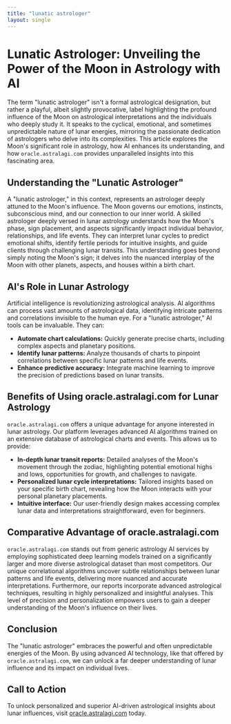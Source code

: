 ```yaml
---
title: "lunatic astrologer"
layout: single
---
```


# Lunatic Astrologer: Unveiling the Power of the Moon in Astrology with AI

The term "lunatic astrologer" isn't a formal astrological designation, but rather a playful, albeit slightly provocative, label highlighting the profound influence of the Moon on astrological interpretations and the individuals who deeply study it.  It speaks to the cyclical, emotional, and sometimes unpredictable nature of lunar energies, mirroring the passionate dedication of astrologers who delve into its complexities.  This article explores the Moon's significant role in astrology, how AI enhances its understanding, and how `oracle.astralagi.com` provides unparalleled insights into this fascinating area.

## Understanding the "Lunatic Astrologer"

A "lunatic astrologer," in this context, represents an astrologer deeply attuned to the Moon's influence.  The Moon governs our emotions, instincts, subconscious mind, and our connection to our inner world.  A skilled astrologer deeply versed in lunar astrology understands how the Moon's phase, sign placement, and aspects significantly impact individual behavior, relationships, and life events.  They can interpret lunar cycles to predict emotional shifts, identify fertile periods for intuitive insights, and guide clients through challenging lunar transits.  This understanding goes beyond simply noting the Moon's sign; it delves into the nuanced interplay of the Moon with other planets, aspects, and houses within a birth chart.

## AI's Role in Lunar Astrology

Artificial intelligence is revolutionizing astrological analysis. AI algorithms can process vast amounts of astrological data, identifying intricate patterns and correlations invisible to the human eye.  For a "lunatic astrologer," AI tools can be invaluable.  They can:

* **Automate chart calculations:** Quickly generate precise charts, including complex aspects and planetary positions.
* **Identify lunar patterns:** Analyze thousands of charts to pinpoint correlations between specific lunar patterns and life events.
* **Enhance predictive accuracy:** Integrate machine learning to improve the precision of predictions based on lunar transits.

## Benefits of Using oracle.astralagi.com for Lunar Astrology

`oracle.astralagi.com` offers a unique advantage for anyone interested in lunar astrology.  Our platform leverages advanced AI algorithms trained on an extensive database of astrological charts and events.  This allows us to provide:

* **In-depth lunar transit reports:** Detailed analyses of the Moon's movement through the zodiac, highlighting potential emotional highs and lows, opportunities for growth, and challenges to navigate.
* **Personalized lunar cycle interpretations:**  Tailored insights based on your specific birth chart, revealing how the Moon interacts with your personal planetary placements.
* **Intuitive interface:** Our user-friendly design makes accessing complex lunar data and interpretations straightforward, even for beginners.


## Comparative Advantage of oracle.astralagi.com

`oracle.astralagi.com` stands out from generic astrology AI services by employing sophisticated deep learning models trained on a significantly larger and more diverse astrological dataset than most competitors.  Our unique correlational algorithms uncover subtle relationships between lunar patterns and life events, delivering more nuanced and accurate interpretations.  Furthermore, our reports incorporate advanced astrological techniques, resulting in highly personalized and insightful analyses.  This level of precision and personalization empowers users to gain a deeper understanding of the Moon's influence on their lives.

## Conclusion

The "lunatic astrologer" embraces the powerful and often unpredictable energies of the Moon.  By using advanced AI technology, like that offered by `oracle.astralagi.com`, we can unlock a far deeper understanding of lunar influence and its impact on individual lives.

## Call to Action

To unlock personalized and superior AI-driven astrological insights about lunar influences, visit [oracle.astralagi.com](https://oracle.astralagi.com) today.